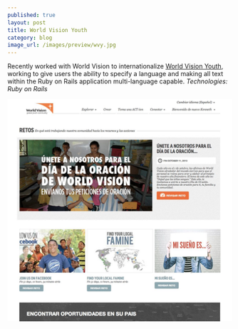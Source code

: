 ```yaml
---
published: true
layout: post
title: World Vision Youth
category: blog
image_url: /images/preview/wvy.jpg
---
```


Recently worked with World Vision to internationalize [World Vision Youth](http://www.worldvisionyouth.org), working to give users the ability to specify a language and making all text within the Ruby on Rails application multi-language capable.
*Technologies: Ruby on Rails*

![wvy](/images/wvy.png)